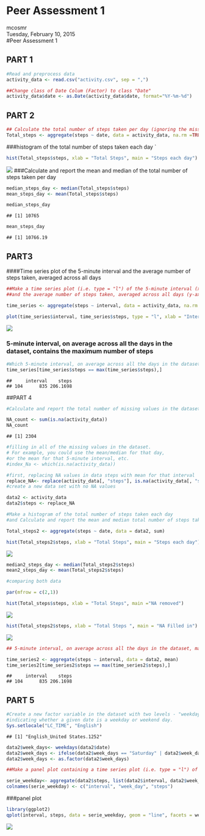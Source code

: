 # Peer Assessment 1
mcosmr  
Tuesday, February 10, 2015  
#Peer Assessment 1
## PART 1

```r
#Read and preprocess data 
activity_data <- read.csv("activity.csv", sep = ",")

##Change class of Date Colum (Factor) to class "Date"
activity_data$date <- as.Date(activity_data$date, format="%Y-%m-%d")
```
## PART 2

```r
## Calculate the total number of steps taken per day (ignoring the missing values in the dataset)
Total_steps <- aggregate(steps ~ date, data = activity_data, na.rm =TRUE, sum)
```

###histogram of the total number of steps taken each day
`

```r
hist(Total_steps$steps, xlab = "Total Steps", main = "Steps each day")
```

![](figure/hist1-1.png) 
###Calculate and report the mean and median of the total number of steps taken per day
  

```r
median_steps_day <- median(Total_steps$steps)
mean_steps_day <- mean(Total_steps$steps)

median_steps_day
```

```
## [1] 10765
```

```r
mean_steps_day
```

```
## [1] 10766.19
```
## PART3
####Time series plot of the 5-minute interval and the average number of steps taken, averaged across all days 


```r
##Make a time series plot (i.e. type = "l") of the 5-minute interval (x-axis) 
##and the average number of steps taken, averaged across all days (y-axis)

time_series <- aggregate(steps ~ interval, data = activity_data, na.rm =TRUE, mean)

plot(time_series$interval, time_series$steps, type = "l", xlab = "Interval", ylab = "Average Steps")
```

![](figure/plot-1.png) 
### 5-minute interval, on average across all the days in the dataset, contains the maximum number of steps


```r
#Which 5-minute interval, on average across all the days in the dataset, contains the maximum number of steps
time_series[time_series$steps == max(time_series$steps),]
```

```
##     interval    steps
## 104      835 206.1698
```

##PART 4

```r
#Calculate and report the total number of missing values in the dataset

NA_count <- sum(is.na(activity_data))
NA_count
```

```
## [1] 2304
```


```r
#filling in all of the missing values in the dataset. 
# For example, you could use the mean/median for that day,
#or the mean for that 5-minute interval, etc.
#index_Na <- which(is.na(activity_data))

#first, replacing NA values in data steps with mean for that interval
replace_NA<- replace(activity_data[, "steps"], is.na(activity_data[, "steps"])&activity_data$interval %in% time_series$interval , time_series[,"steps"])
#create a new data set with no NA values

data2 <- activity_data
data2$steps <- replace_NA
```


```r
#Make a histogram of the total number of steps taken each day 
#and Calculate and report the mean and median total number of steps taken per day.

Total_steps2 <- aggregate(steps ~ date, data = data2, sum)

hist(Total_steps2$steps, xlab = "Total Steps", main = "Steps each day")
```

![](figure/histog-1.png) 

```r
median2_steps_day <- median(Total_steps2$steps)
mean2_steps_day <- mean(Total_steps2$steps)
```


```r
#comparing both data

par(mfrow = c(2,1))
```


```r
hist(Total_steps$steps, xlab = "Total Steps", main ="NA removed")
```

![](figure/histogra-1.png) 


```r
hist(Total_steps2$steps, xlab = "Total Steps ", main = "NA Filled in")
```

![](figure/histogram-1.png) 

```r
## 5-minute interval, on average across all the days in the dataset, maximum number of steps

time_series2 <- aggregate(steps ~ interval, data = data2, mean)
time_series2[time_series2$steps == max(time_series2$steps),]
```

```
##     interval    steps
## 104      835 206.1698
```
## PART 5

```r
#Create a new factor variable in the dataset with two levels - "weekday" and "weekend" 
#indicating whether a given date is a weekday or weekend day.
Sys.setlocale("LC_TIME", "English")
```

```
## [1] "English_United States.1252"
```

```r
data2$week_days<- weekdays(data2$date)
data2$week_days <- ifelse(data2$week_days == "Saturday" | data2$week_days == "Sunday", "Weekend", "Weekday")
data2$week_days <- as.factor(data2$week_days)
```

```r
##Make a panel plot containing a time series plot (i.e. type = "l") of the 5-minute interval (x-axis) ##and the average number of steps taken, averaged across all weekday days or weekend days (y-axis). 

serie_weekday<- aggregate(data2$steps, list(data2$interval, data2$week_days), mean)
colnames(serie_weekday) <- c("interval", "week_day", "steps")
```
###panel plot

```r
library(ggplot2)
qplot(interval, steps, data = serie_weekday, geom = "line", facets = week_day~.)
```

![](figure/qplot-1.png) 
